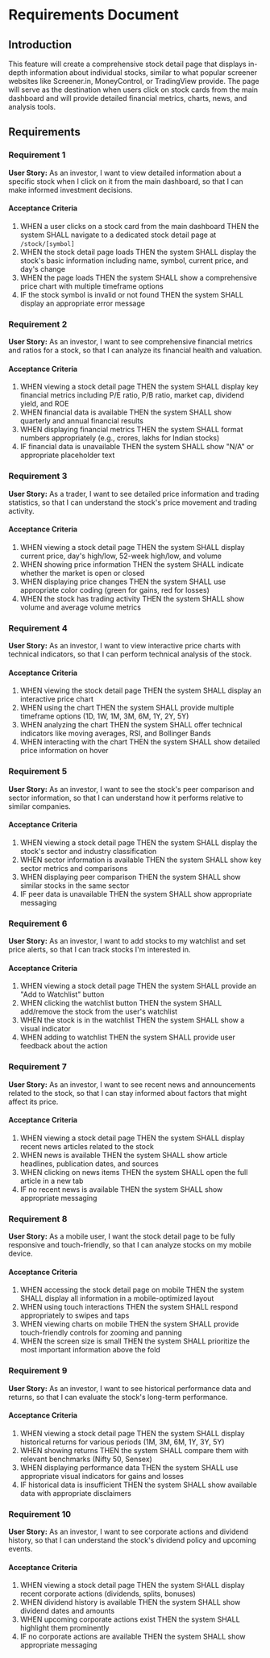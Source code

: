 # Requirements Document

## Introduction

This feature will create a comprehensive stock detail page that displays in-depth information about individual stocks, similar to what popular screener websites like Screener.in, MoneyControl, or TradingView provide. The page will serve as the destination when users click on stock cards from the main dashboard and will provide detailed financial metrics, charts, news, and analysis tools.

## Requirements

### Requirement 1

**User Story:** As an investor, I want to view detailed information about a specific stock when I click on it from the main dashboard, so that I can make informed investment decisions.

#### Acceptance Criteria

1. WHEN a user clicks on a stock card from the main dashboard THEN the system SHALL navigate to a dedicated stock detail page at `/stock/[symbol]`
2. WHEN the stock detail page loads THEN the system SHALL display the stock's basic information including name, symbol, current price, and day's change
3. WHEN the page loads THEN the system SHALL show a comprehensive price chart with multiple timeframe options
4. IF the stock symbol is invalid or not found THEN the system SHALL display an appropriate error message

### Requirement 2

**User Story:** As an investor, I want to see comprehensive financial metrics and ratios for a stock, so that I can analyze its financial health and valuation.

#### Acceptance Criteria

1. WHEN viewing a stock detail page THEN the system SHALL display key financial metrics including P/E ratio, P/B ratio, market cap, dividend yield, and ROE
2. WHEN financial data is available THEN the system SHALL show quarterly and annual financial results
3. WHEN displaying financial metrics THEN the system SHALL format numbers appropriately (e.g., crores, lakhs for Indian stocks)
4. IF financial data is unavailable THEN the system SHALL show "N/A" or appropriate placeholder text

### Requirement 3

**User Story:** As a trader, I want to see detailed price information and trading statistics, so that I can understand the stock's price movement and trading activity.

#### Acceptance Criteria

1. WHEN viewing a stock detail page THEN the system SHALL display current price, day's high/low, 52-week high/low, and volume
2. WHEN showing price information THEN the system SHALL indicate whether the market is open or closed
3. WHEN displaying price changes THEN the system SHALL use appropriate color coding (green for gains, red for losses)
4. WHEN the stock has trading activity THEN the system SHALL show volume and average volume metrics

### Requirement 4

**User Story:** As an investor, I want to view interactive price charts with technical indicators, so that I can perform technical analysis of the stock.

#### Acceptance Criteria

1. WHEN viewing the stock detail page THEN the system SHALL display an interactive price chart
2. WHEN using the chart THEN the system SHALL provide multiple timeframe options (1D, 1W, 1M, 3M, 6M, 1Y, 2Y, 5Y)
3. WHEN analyzing the chart THEN the system SHALL offer technical indicators like moving averages, RSI, and Bollinger Bands
4. WHEN interacting with the chart THEN the system SHALL show detailed price information on hover

### Requirement 5

**User Story:** As an investor, I want to see the stock's peer comparison and sector information, so that I can understand how it performs relative to similar companies.

#### Acceptance Criteria

1. WHEN viewing a stock detail page THEN the system SHALL display the stock's sector and industry classification
2. WHEN sector information is available THEN the system SHALL show key sector metrics and comparisons
3. WHEN displaying peer comparison THEN the system SHALL show similar stocks in the same sector
4. IF peer data is unavailable THEN the system SHALL show appropriate messaging

### Requirement 6

**User Story:** As an investor, I want to add stocks to my watchlist and set price alerts, so that I can track stocks I'm interested in.

#### Acceptance Criteria

1. WHEN viewing a stock detail page THEN the system SHALL provide an "Add to Watchlist" button
2. WHEN clicking the watchlist button THEN the system SHALL add/remove the stock from the user's watchlist
3. WHEN the stock is in the watchlist THEN the system SHALL show a visual indicator
4. WHEN adding to watchlist THEN the system SHALL provide user feedback about the action

### Requirement 7

**User Story:** As an investor, I want to see recent news and announcements related to the stock, so that I can stay informed about factors that might affect its price.

#### Acceptance Criteria

1. WHEN viewing a stock detail page THEN the system SHALL display recent news articles related to the stock
2. WHEN news is available THEN the system SHALL show article headlines, publication dates, and sources
3. WHEN clicking on news items THEN the system SHALL open the full article in a new tab
4. IF no recent news is available THEN the system SHALL show appropriate messaging

### Requirement 8

**User Story:** As a mobile user, I want the stock detail page to be fully responsive and touch-friendly, so that I can analyze stocks on my mobile device.

#### Acceptance Criteria

1. WHEN accessing the stock detail page on mobile THEN the system SHALL display all information in a mobile-optimized layout
2. WHEN using touch interactions THEN the system SHALL respond appropriately to swipes and taps
3. WHEN viewing charts on mobile THEN the system SHALL provide touch-friendly controls for zooming and panning
4. WHEN the screen size is small THEN the system SHALL prioritize the most important information above the fold

### Requirement 9

**User Story:** As an investor, I want to see historical performance data and returns, so that I can evaluate the stock's long-term performance.

#### Acceptance Criteria

1. WHEN viewing a stock detail page THEN the system SHALL display historical returns for various periods (1M, 3M, 6M, 1Y, 3Y, 5Y)
2. WHEN showing returns THEN the system SHALL compare them with relevant benchmarks (Nifty 50, Sensex)
3. WHEN displaying performance data THEN the system SHALL use appropriate visual indicators for gains and losses
4. IF historical data is insufficient THEN the system SHALL show available data with appropriate disclaimers

### Requirement 10

**User Story:** As an investor, I want to see corporate actions and dividend history, so that I can understand the stock's dividend policy and upcoming events.

#### Acceptance Criteria

1. WHEN viewing a stock detail page THEN the system SHALL display recent corporate actions (dividends, splits, bonuses)
2. WHEN dividend history is available THEN the system SHALL show dividend dates and amounts
3. WHEN upcoming corporate actions exist THEN the system SHALL highlight them prominently
4. IF no corporate actions are available THEN the system SHALL show appropriate messaging